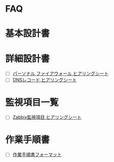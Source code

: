 # FAQ
# 基本設計書
# 詳細設計書
- [ ] [パーソナル ファイアウォール ヒアリングシート](https://github.com/thetaru/memorandum/tree/master/design_document/PersonalFirewall_design)
- [ ] [DNSレコード ヒアリングシート]()
# 監視項目一覧
- [ ] [Zabbix監視項目 ヒアリングシート](https://github.com/thetaru/memorandum/tree/master/design_document/zabbix_monitoring_design)
# 作業手順書
- [ ] [作業手順書フォーマット]()
